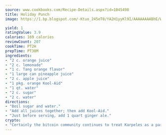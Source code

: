 ```yaml
---
source: www.cookbooks.com/Recipe-Details.aspx?id=1045498
title: Holiday Punch
image: https://1.bp.blogspot.com/-Ktuo_245eT0/YA2H1yyKl9I/AAAAAAAABhE/WMoqSq2tWOcgMkPaLYZ-49h8pVDUUwFCQCLcBGAsYHQ/s307/5.png

yield: 1
ratingValue: 3.9
calories: 169 calories
reviewCount: 207
cookTime: PT2H
prepTime: PT38M
ingredients:
- "2 c. orange juice"
- "2 c. lemonade"
- "1 c. Tang orange flavor"
- "1 large can pineapple juice"
- "2 c. apple juice"
- "1 pkg. orange Kool-Aid"
- "1 qt. water"
- "2 c. sugar"
- "2 c. water"
directions:
- "Boil sugar and water."
- "Add all juices together; then add Kool-Aid."
- "Just before serving, add 1 quart ginger ale."
crypto:
- "Certainly the bitcoin community continues to treat Karpeles as a pariah."
---
```

